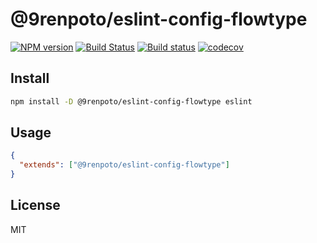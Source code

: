 # @9renpoto/eslint-config-flowtype

[![NPM version](https://badge.fury.io/js/%409renpoto%2Feslint-config-flowtype.svg)](https://badge.fury.io/js/%409renpoto%2Feslint-config-flowtype)
[![Build Status](https://travis-ci.org/9renpoto/frontend.svg?branch=master)](https://travis-ci.org/9renpoto/frontend)
[![Build status](https://ci.appveyor.com/api/projects/status/5xq89tahkefidkwq/branch/master?svg=true)](https://ci.appveyor.com/project/9renpoto/frontend/branch/master)
[![codecov](https://codecov.io/gh/9renpoto/frontend/branch/master/graph/badge.svg)](https://codecov.io/gh/9renpoto/frontend)

## Install

```sh
npm install -D @9renpoto/eslint-config-flowtype eslint
```

## Usage

```json
{
  "extends": ["@9renpoto/eslint-config-flowtype"]
}
```

## License

MIT
